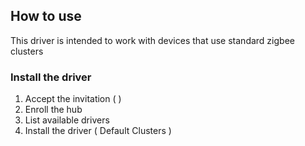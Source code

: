 ## How to use

This driver is intended to work with devices that use standard zigbee clusters

### Install the driver

1. Accept the invitation (  )
2. Enroll the hub
3. List available drivers
4. Install the driver ( Default Clusters )
